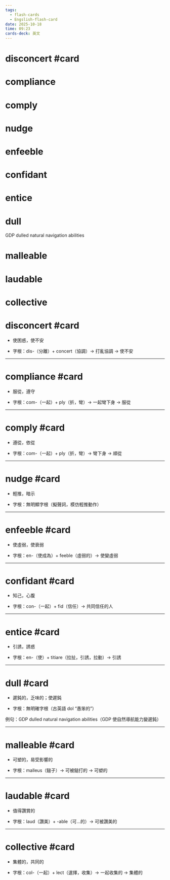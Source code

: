 ```yaml
---
tags:
  - flash-cards
  - Engslish-flash-card
date: 2025-10-18
time: 09:23
cards-deck: 英文
---
```


# disconcert #card 

# compliance

# comply

# nudge

# enfeeble

# confidant

# entice

# dull
GDP dulled natural navigation abilities

# malleable

# laudable

# collective


# disconcert #card

- 使困惑，使不安
    
- 字根：dis-（分離）+ concert（協調）→ 打亂協調 → 使不安
    

---

# compliance #card

- 服從，遵守
    
- 字根：com-（一起）+ ply（折，彎）→ 一起彎下身 → 服從
    

---

# comply #card

- 遵從，依從
    
- 字根：com-（一起）+ ply（折，彎）→ 彎下身 → 順從
    

---

# nudge #card

- 輕推，暗示
    
- 字根：無明顯字根（擬聲詞，模仿輕推動作）
    

---

# enfeeble #card

- 使虛弱，使衰弱
    
- 字根：en-（使成為）+ feeble（虛弱的）→ 使變虛弱
    

---

# confidant #card

- 知己，心腹
    
- 字根：con-（一起）+ fid（信任）→ 共同信任的人
    

---

# entice #card

- 引誘，誘惑
    
- 字根：en-（使）+ titiare（拉扯，引誘，拉動）→ 引誘
    

---

# dull #card

- 遲鈍的，乏味的；使遲鈍
    
- 字根：無明確字根（古英語 dol “愚笨的”）
    

例句：GDP dulled natural navigation abilities（GDP 使自然導航能力變遲鈍）

---

# malleable #card

- 可塑的，易受影響的
    
- 字根：malleus（鎚子）→ 可被鎚打的 → 可塑的
    

---

# laudable #card

- 值得讚賞的
    
- 字根：laud（讚美）+ -able（可…的）→ 可被讚美的
    

---

# collective #card

- 集體的，共同的
    
- 字根：col-（一起）+ lect（選擇，收集）→ 一起收集的 → 集體的
